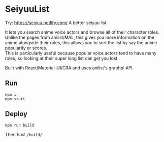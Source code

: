 # SeiyuuList

Try: https://seiyuu.netlify.com/
A better seiyuu list.  


It lets you search anime voice actors and browse all of their character roles. Unlike the pages from anilist/MAL, this gives you more information on the anime alongside their roles, this allows you to sort the list by say the anime popularity or scores.  
This is particularly useful because popular voice actors tend to have many roles, so looking at their super long list can get you lost.


Built with React/Material-UI/CRA and uses anilist's graphql API.


## Run
```
npm i
npm start
```

## Deploy
```
npm run build
```
Then host `/build/`